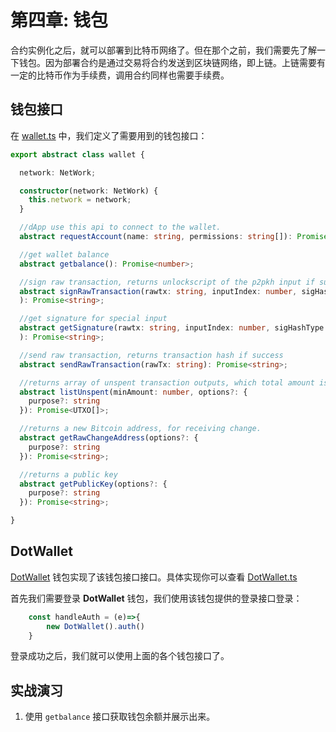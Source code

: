 # 第四章: 钱包

合约实例化之后，就可以部署到比特币网络了。但在那个之前，我们需要先了解一下钱包。因为部署合约是通过交易将合约发送到区块链网络，即上链。上链需要有一定的比特币作为手续费，调用合约同样也需要手续费。

## 钱包接口

在 [wallet.ts](https://github.com/sCrypt-Inc/tic-tac-toe/blob/master/src/web3/wallet.ts) 中，我们定义了需要用到的钱包接口：

```typescript
export abstract class wallet {

  network: NetWork;

  constructor(network: NetWork) {
    this.network = network;
  }

  //dApp use this api to connect to the wallet.
  abstract requestAccount(name: string, permissions: string[]): Promise<any>;

  //get wallet balance
  abstract getbalance(): Promise<number>;

  //sign raw transaction, returns unlockscript of the p2pkh input if success
  abstract signRawTransaction(rawtx: string, inputIndex: number, sigHashType: SignType, addr: string
  ): Promise<string>;

  //get signature for special input
  abstract getSignature(rawtx: string, inputIndex: number, sigHashType: SignType, addr: string
  ): Promise<string>;

  //send raw transaction, returns transaction hash if success
  abstract sendRawTransaction(rawTx: string): Promise<string>;

  //returns array of unspent transaction outputs, which total amount is more than the minAmount argument.
  abstract listUnspent(minAmount: number, options?: {
    purpose?: string
  }): Promise<UTXO[]>;

  //returns a new Bitcoin address, for receiving change.
  abstract getRawChangeAddress(options?: {
    purpose?: string
  }): Promise<string>;

  //returns a public key
  abstract getPublicKey(options?: {
    purpose?: string
  }): Promise<string>;

}
```

## DotWallet

[DotWallet](https://www.ddpurse.com) 钱包实现了该钱包接口接口。具体实现你可以查看 [DotWallet.ts](https://github.com/sCrypt-Inc/tic-tac-toe/blob/master/src/web3/dotwallet.ts)

首先我们需要登录 **DotWallet** 钱包，我们使用该钱包提供的登录接口登录：

```javascript
    const handleAuth = (e)=>{
        new DotWallet().auth()
    }
```

登录成功之后，我们就可以使用上面的各个钱包接口了。


## 实战演习

1. 使用 `getbalance` 接口获取钱包余额并展示出来。
